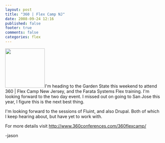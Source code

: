 ```yaml
---
layout: post
title: "360 | Flex Camp NJ"
date: 2008-09-24 12:16
published: false
footer: true
comments: false
categories: flex
---
```


<img src="http://knomedia.com/blog/wp-content/uploads/2008/09/95.png" alt="" title="95" width="128" height="128" class="alignleft size-full wp-image-106" />I'm heading to the Garden State this weekend to attend 360 | Flex Camp New Jersey, and the Farata Systems Flex training.  I'm looking forward to the two day event.  I missed out on going to San Jose this year, I figure this is the next best thing.

I'm looking forward to the sessions of Fluint, and also Drupal.  Both of which I keep hearing about, but have yet to work with.

For more details visit <a href="http://www.360conferences.com/360flexcamp/">http://www.360conferences.com/360flexcamp/</a>

-jason
